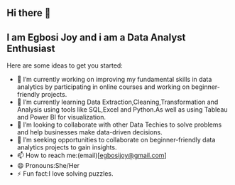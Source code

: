 ## Hi there 👋

## I am Egbosi Joy and i am a Data Analyst Enthusiast

Here are some ideas to get you started:

- 🔭 I’m currently working on improving my fundamental skills in data analytics by participating in online courses and working on beginner-friendly projects.
- 🌱 I’m currently learning Data Extraction,Cleaning,Transformation and Analysis using tools like SQL,Excel and Python.As well as using Tableau and Power BI for visualization.
- 👯 I’m looking to collaborate with other Data Techies to solve problems and help businesses make data-driven decisions.
- 🤔 I’m seeking opportunities to collaborate on beginner-friendly data analytics projects to gain insights.
- 📫 How to reach me:(email)[egbosijoy@gmail.com]
- 😄 Pronouns:She/Her
- ⚡ Fun fact:I love solving puzzles.


